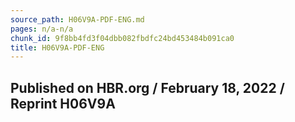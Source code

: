 ```yaml
---
source_path: H06V9A-PDF-ENG.md
pages: n/a-n/a
chunk_id: 9f8bb4fd3f04dbb082fbdfc24bd453484b091ca0
title: H06V9A-PDF-ENG
---
```

## Published on HBR.org / February 18, 2022 / Reprint H06V9A
